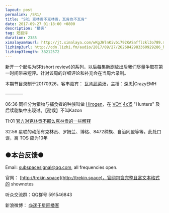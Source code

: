 ```yaml
---
layout: post
permalink: /SR1/
title: "SR1 克林贡不克林贡，瓦肯也不瓦肯"
date: 2017-09-27 01:18:00 +0800
description: "播客"
tag: 短剧评
duration: 2385
ximalayam4aurl: http://jt.ximalaya.com/wKgJWlnKivbi792KASafflzkl3o789.m4a?channel=rss&album_id=3135361&track_id=52417580&uid=6418191&jt=http://audio.xmcdn.com/group30/M02/21/EB/wKgJWlnKivbi792KASafflzkl3o789.m4a
lizhimp3url: http://cdn.lizhi.fm/audio/2017/09/27/2626842983360929286_hd.mp3
lizhimp3length: 38212572
---   
```


新开一个起名为SR(short review)的系列，以后每集新剧放出后我们尽量争取在第一时间带来短评。针对该周的详细评论和补充会在当周六录制。

本期节目录制于20170926，客串嘉宾： [瓦肯蔬菜汤](http://weibo.com/u/5013547255)，主播：深思\|CrazyEMH

————

06:36 同样分为猎物与捕食者的种族叫做 [Hirogen](http://memory-alpha.wikia.com/wiki/Hirogen)，在 [VOY](http://memory-alpha.wikia.com/wiki/VOY) [4x15](http://memory-alpha.wikia.com/wiki/VOY_Season_4) &quot;Hunters&quot; 及后续剧集中出现过。【勘误】不叫Kazon

11:01 [官方对克林贡不那么克林贡的一些解释](http://trekcore.com/blog/2017/09/klingon-sarcophagus-ship-secrets-revealed-in-new-star-trek-discovery-producer-interview/)

32:56 星联的动荡有克林贡、罗姆兰、博格、8472种族、自治同盟等等。此处口误，离 TOS 应为10年

## ●本台反馈●

Email: [subspacesignal@qq.com](mailto:subspacesignal@qq.com), all frequencies open.

官网： [http://trekin.space](http://trekin.space)，官网包含完整且富文本格式的 shownotes

听众交流群：QQ群号 591546843

新浪微博： [@迷于星际播客](http://weibo.com/lostinst)
